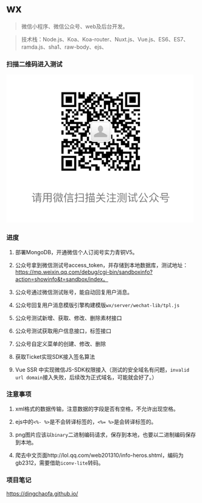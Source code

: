 # wx

> 微信小程序、微信公众号、web及后台开发。

>技术栈：Node.js、Koa、Koa-router、Nuxt.js、Vue.js、ES6、ES7、ramda.js、sha1、raw-body、ejs、


### 扫描二维码进入测试

![测试二维码](https://raw.githubusercontent.com/dingchaofa/wx/master/static/img/test_account.png)


### 进度
1. 部署MongoDB，开通微信个人订阅号实力青铜V5。

2. 公众号拿到微信测试号access_token，并存储到本地数据库，测试地址：https://mp.weixin.qq.com/debug/cgi-bin/sandboxinfo?action=showinfo&t=sandbox/index。

3. 公众号通过微信测试账号，能自动回复用户消息。

4. 公众号回复用户消息模版引擎构建模版`wx/server/wechat-lib/tpl.js`

5. 公众号测试新增、获取、修改、删除素材接口

6. 公众号测试获取用户信息接口，标签接口

7. 公众号自定义菜单的创建、修改、删除

8. 获取Ticket实现SDK接入签名算法

9. Vue SSR 中实现微信JS-SDK权限接入（测试的安全域名有问题，`invalid url domain`接入失败，后续改为正式域名，可能就会好了。）

### 注意事项

1. xml格式的数据传输，注意数据的字段是否有空格，不允许出现空格。

2. ejs中的`<%- %>`是不会转译标签的，`<%= %>`是会转译标签的。

3. png图片应该以`binary`二进制编码请求，保存到本地，也要以二进制编码保存到本地。

4. 爬去中文页面http://lol.qq.com/web201310/info-heros.shtml，编码为gb2312，需要借助`iconv-lite`转码。

### 项目笔记
https://dingchaofa.github.io/